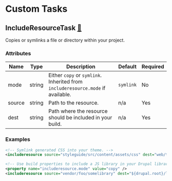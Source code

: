 # Custom Tasks

## IncludeResourceTask [🔗](../src/TheBuild/IncludeResourceTask.php)

Copies or symlinks a file or directory within your project.

### Attributes

| Name | Type | Description | Default | Required |
|---|---|---|---|---|
| mode | string | Either `copy` or `symlink`. Inherited from `includeresource.mode` if available. | `symlink` | No |
| source | string | Path to the resource. | n/a | Yes |
| dest | string | Path where the resource should be included in your build. | n/a | Yes |

### Examples

```xml
<!-- Symlink generated CSS into your theme. -->
<includeresource source="styleguide/src/content/assets/css" dest="web/themes/custom/my_theme/css" />

<!-- Use build properties to include a JS library in your Drupal libraries directory -->
<property name="includeresource.mode" value="copy" />
<includeresource source="vendor/foo/somelibrary" dest="${drupal.root}/libraries/somelibrary" />
```
